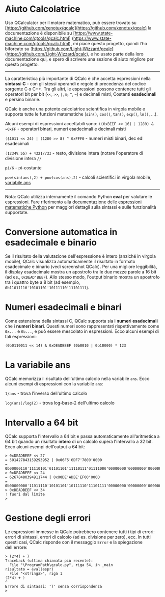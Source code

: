# Aiuto Calcolatrice

Uso QCalculator per il motore matematico, può essere trovato su
[https://github.com/xenotux/qcalc](https://github.com/xenotux/qcalc)
la documentazione è disponibile su [https://www.state-machine.com/qtools/qcalc.html] (https://www.state-machine.com/qtools/qcalc.html),
mi piace questo progetto,
quindi l'ho biforcato su [https://github.com/Light-Wizzard/qcalc] (https://github.com/Light-Wizzard/qcalc),
e ho usato parte della loro documentazione qui, e spero di scrivere una sezione di aiuto migliore per questo progetto.

***

La caratteristica più importante di QCalc è che accetta espressioni nella <b>sintassi C</b> - con gli stessi operandi e regole di precedenza del codice sorgente C o C++. Tra gli altri,
le espressioni possono contenere tutti gli operatori bit per bit (`<<`, `>>`, `|`, `&`, `^`, `~`) e decimali misti,
Costanti <b>esadecimali</b> e persino binarie.

QCalc è anche una potente calcolatrice scientifica in virgola mobile e supporta tutte le funzioni matematiche
(`sin()`, `cos()`, `tan()`, `exp()`, `ln()`, ...).

Alcuni esempi di espressioni accettabili sono:
`((0xBEEF << 16) | 1280) & ~0xFF` - operatori binari, numeri esadecimali e decimali misti

`($1011 << 24) | (1280 >> 8) ^ 0xFFF0` - numeri misti binari, dec ed esadecimali

`(1234% 55) + 4321//33` - resto, divisione intera (notare l'operatore di divisione intera `//`

`pi/6` - pi-costante

`pow(sin(ans),2) + pow(cos(ans),2)` - calcoli scientifici in virgola mobile,
[variabile ans](https://www.state-machine.com/qtools/qcalc.html#qcalc_ans)

***

Nota: QCalc utilizza internamente il comando Python <b>eval</b> per valutare le espressioni.
Fare riferimento alla documentazione delle [espressioni matematiche Python](https://en.wikibooks.org/wiki/Python_Programming/Basic_Math)
per maggiori dettagli sulla sintassi e sulle funzionalità supportate.

# Conversione automatica in esadecimale e binario

Se il risultato della valutazione dell'espressione è intero (anziché in virgola mobile),
QCalc visualizza automaticamente il risultato in formato esadecimale e binario (vedi screenshot QCalc).
Per una migliore leggibilità, il display esadecimale mostra un apostrofo tra le due mezze parole a 16 bit (ad es., `0xDEAD'BEEF`).
Allo stesso modo, l'output binario mostra un apostrofo tra i quattro byte a 8 bit (ad esempio, `0b11011110'10101101'10111110'11101111`).

# Numeri esadecimali e binari

Come estensione della sintassi C, QCalc supporta sia i <b>numeri esadecimali</b> che i <b>numeri binari</b>.
Questi numeri sono rappresentati rispettivamente come `0x...` e `0b...`,
e può essere mescolato in espressioni. Ecco alcuni esempi di tali espressioni:

`(0b0110011 << 14) & 0xDEADBEEF (0b0010 | 0b10000) * 123`


# La variabile ans

QCalc memorizza il risultato dell'ultimo calcolo nella variabile `ans`.
Ecco alcuni esempi di espressioni con la variabile `ans`:

`1/ans` - trova l'inverso dell'ultimo calcolo

`log(ans)/log(2)` - trova log-base-2 dell'ultimo calcolo

# Intervallo a 64 bit

QCalc supporta l'intervallo a 64 bit e passa automaticamente all'aritmetica a 64 bit quando un risultato <b>intero</b> di un calcolo supera l'intervallo a 32 bit.
Ecco alcuni esempi dell'output a 64 bit:

```
> 0xDEADBEEF << 27
= 501427843159293952 | 0x06F5'6DF7'7800'0000
= 0b00000110'11110101'01101101'11110111'01111000'00000000'00000000'00000000
> 0xDEADBEEF << 24
= 62678480394911744 | 0x00DE'ADBE'EF00'0000
= 0b00000000'11011110'10101101'10111110'11101111'00000000'00000000'00000000
> 0xDEADBEEF << 34
! fuori dal limite
>
```

# Gestione degli errori

Le espressioni immesse in QCalc potrebbero contenere tutti i tipi di errori: errori di sintassi,
errori di calcolo (ad es. divisione per zero), ecc.
In tutti questi casi, QCalc risponde con il messaggio `Error` e la spiegazione dell'errore:

```
> (2*4) + )
Traceback (ultima chiamata più recente):
  File "\ProgramPath\qcalc.py", riga 54, in _main
risultato = eval(espr)
  File "<stringa>", riga 1
(2*4) + )
^
Errore di sintassi: ')' senza corrispondenza
>
```